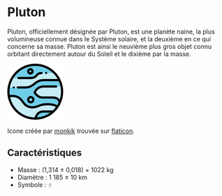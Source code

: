 # Pluton

Pluton, officiellement désignée par Pluton, est une planète naine, la plus volumineuse connue dans le Système solaire, et la deuxième en ce qui concerne sa masse. Pluton est ainsi le neuvième plus gros objet connu orbitant directement autour du Soleil et le dixième par la masse.

![Icone de mercure](pluton.png)

Icone créée par [monkik](https://www.flaticon.com/authors/monkik) trouvée sur [flaticon](https://www.flaticon.com/).

## Caractéristiques

- Masse : (1,314 ± 0,018) × 1022 kg
- Diamètre : 1 185 ± 10 km
- Symbole : &#9799;
